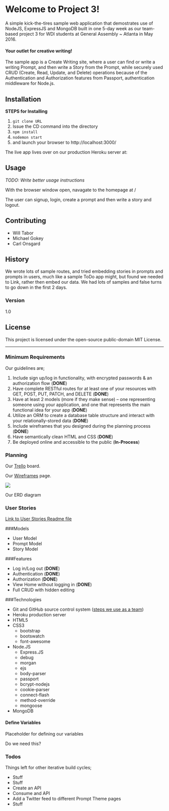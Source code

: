 # Welcome to Project 3!


A simple kick-the-tires sample web application that demostrates use of NodeJS, ExpressJS and MongoDB built in one 5-day week as our team-based project 3 for WDI students at General Assembly ~ Atlanta in May 2016.

#### Your outlet for creative writing!
The sample app is a Create Writing site, where a user can find or write a writing Prompt, and then write a Story from the Prompt, while securely used CRUD (Create, Read, Update, and Delete) operations because of the Authentication and Authorization features from Passport, authentication middleware for Node.js.


## Installation


**STEPS for Installing**

1. `git clone URL`
2. Issue the CD command into the directory
3. `npm install`
4. `nodemon start`
5. and launch your browser to http://localhost:3000/

The live app lives over on our production Heroku server at: *<URL-link>*



## Usage

*TODO: Write better usage instructions*

With the browser window open, navagate to the homepage at /

The user can signup, login, create a prompt and then write a story and logout.


## Contributing
- Will Tabor
- Michael Gokey
- Carl Onsgard



## History

We wrote lots of sample routes, and tried embedding stories in prompts and prompts in users, much like a sample ToDo app might, but found we needed to Link, rather then embed our data. We had lots of samples and false turns to go down in the first 2 days.

### Version
1.0


## License

This project is licensed under the open-source public-domain MIT License.





----------

### Minimum Requirements
Our guidelines are;

1. Include sign up/log in functionality, with encrypted passwords & an authorization flow (**DONE**)
1. Have complete RESTful routes for at least one of your resources with GET, POST, PUT, PATCH, and DELETE (**DONE**)
1. Have at least 2 models (more if they make sense) – one representing someone using your application, and one that represents the main functional idea for your app (**DONE**)
1. Utilize an ORM to create a database table structure and interact with your relationally-stored data (**DONE**)
1. Include wireframes that you designed during the planning process (**DONE**)
1. Have semantically clean HTML and CSS (**DONE**)
1. Be deployed online and accessible to the public (**In-Process**)



### Planning
Our [Trello](https://trello.com/b/jOxDUXPN/project-3 "Our Trello board") board.

Our [Wireframes](https://github.com/wtabor/wdi-project-3/blob/master/documentation/wrireframedesigns.md "Our Wireframes page") page.

![](https://raw.githubusercontent.com/wtabor/wdi-project-3/master/documentation/images/erd.png)

Our ERD diagram 

### User Stories
[Link to User Stories Readme file](https://github.com/wtabor/wdi-project-3/blob/master/documentation/userstories.md)


###Models
-   User Model
-   Prompt Model
-   Story Model

###Features
  - Log in/Log out (**DONE**)
  - Authentication (**DONE**)
  - Authorization (**DONE**)
  - View Home without logging in (**DONE**)
  - Full CRUD with hidden editing

###Technologies
- Git and GitHub source control system
([steps we use as a team](https://github.com/wtabor/wdi-project-3/blob/master/documentation/git-steps.md))
- Heroku production server
- HTML5
- CSS3
 	- bootstrap
	- bootswatch
	- font-awesome
- Node.JS
  - Express.JS
  - debug
  - morgan
  - ejs
  - body-parser
  - passport
  - bcrypt-nodejs
  - cookie-parser
  - connect-flash
  - method-override
  - mongoose
- MongoDB





#### Define Variables
Placeholder for defining our variables

Do we need this?


### Todos

Things left for other iterative build cycles;

- Stuff
- Stuff
- Create an API
- Consume and API
- Add a Twitter feed to different Prompt Theme pages
- Stuff





